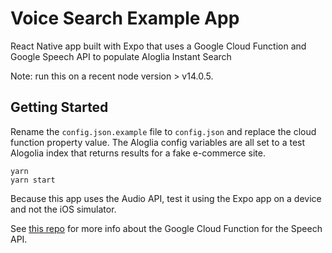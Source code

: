 # Voice Search Example App

React Native app built with Expo that uses a Google Cloud Function and Google Speech API to populate Aloglia Instant Search

Note: run this on a recent node version > v14.0.5.

## Getting Started

Rename the `config.json.example` file to `config.json` and replace the cloud function property value. The Aloglia config variables are all set to a test Alogolia index that returns results for a fake e-commerce site.

```
yarn
yarn start
```

Because this app uses the Audio API, test it using the Expo app on a device and not the iOS simulator.

See [this repo](https://github.com/fostermadeco/audio-to-text-gcloud) for more info about the Google Cloud Function for the Speech API.
